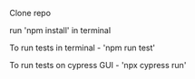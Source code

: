 Clone repo

run 'npm install' in terminal
  
To run tests in terminal - 'npm run test'
  
To run tests on cypress GUI - 'npx cypress run'
